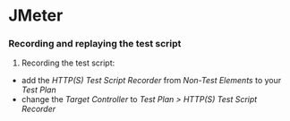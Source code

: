 # JMeter

### Recording and replaying the test script

1. Recording the test script:
- add the *HTTP(S) Test Script Recorder* from *Non-Test Elements* to your *Test Plan*
- change the *Target Controller* to *Test Plan > HTTP(S) Test Script Recorder*
